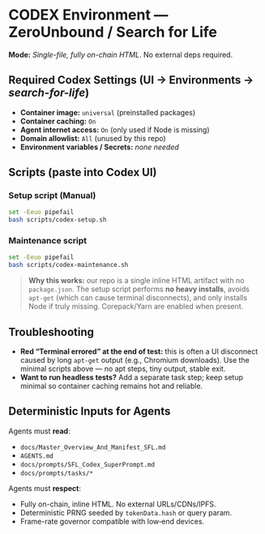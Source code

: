 # CODEX Environment — ZeroUnbound / Search for Life
**Mode:** _Single-file, fully on-chain HTML_. No external deps required.

## Required Codex Settings (UI → Environments → _search-for-life_)
- **Container image:** `universal` (preinstalled packages)
- **Container caching:** `On`
- **Agent internet access:** `On` (only used if Node is missing)
- **Domain allowlist:** `All` (unused by this repo)
- **Environment variables / Secrets:** _none needed_

## Scripts (paste into Codex UI)

### Setup script (Manual)
```bash
set -Eeuo pipefail
bash scripts/codex-setup.sh
```

### Maintenance script
```bash
set -Eeuo pipefail
bash scripts/codex-maintenance.sh
```

> **Why this works:** our repo is a single inline HTML artifact with
> no `package.json`. The setup script performs **no heavy installs**,
> avoids `apt-get` (which can cause terminal disconnects), and only
> installs Node if truly missing. Corepack/Yarn are enabled when present.

## Troubleshooting
- **Red “Terminal errored” at the end of test:** this is often a UI
  disconnect caused by long `apt-get` output (e.g., Chromium downloads).
  Use the minimal scripts above — no apt steps, tiny output, stable exit.
- **Want to run headless tests?** Add a separate task step; keep setup
  minimal so container caching remains hot and reliable.

## Deterministic Inputs for Agents
Agents must **read**:
- `docs/Master_Overview_And_Manifest_SFL.md`
- `AGENTS.md`
- `docs/prompts/SFL_Codex_SuperPrompt.md`
- `docs/prompts/tasks/*`

Agents must **respect**:
- Fully on-chain, inline HTML. No external URLs/CDNs/IPFS.
- Deterministic PRNG seeded by `tokenData.hash` or query param.
- Frame-rate governor compatible with low‑end devices.

